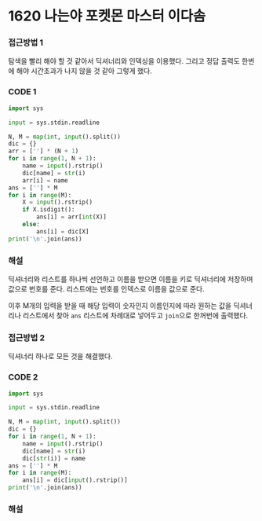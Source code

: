 # 1620 나는야 포켓몬 마스터 이다솜



### 접근방법 1

탐색을 빨리 해야 할 것 같아서 딕셔너리와 인덱싱을 이용했다. 그리고 정답 출력도 한번에 해야 시간초과가 나지 않을 것 같아 그렇게 했다.

### CODE 1

```python
import sys

input = sys.stdin.readline

N, M = map(int, input().split())
dic = {}
arr = [''] * (N + 1)
for i in range(1, N + 1):
    name = input().rstrip()
    dic[name] = str(i)
    arr[i] = name
ans = [''] * M
for i in range(M):
    X = input().rstrip()
    if X.isdigit():
        ans[i] = arr[int(X)]
    else:
        ans[i] = dic[X]
print('\n'.join(ans))
```

### 해설

딕셔너리와 리스트를 하나씩 선언하고 이름을 받으면 이름을 키로 딕셔너리에 저장하며 값으로 번호를 준다. 리스트에는 번호를 인덱스로 이름을 값으로 준다.

이후 M개의 입력을 받을 때 해당 입력이 숫자인지 이름인지에 따라 원하는 값을 딕셔너리나 리스트에서 찾아 `ans` 리스트에 차례대로 넣어두고 `join`으로 한꺼번에 출력했다.



### 접근방법 2

딕셔너리 하나로 모든 것을 해결했다.

### CODE 2

```python
import sys

input = sys.stdin.readline

N, M = map(int, input().split())
dic = {}
for i in range(1, N + 1):
    name = input().rstrip()
    dic[name] = str(i)
    dic[str(i)] = name
ans = [''] * M
for i in range(M):
    ans[i] = dic[input().rstrip()]
print('\n'.join(ans))
```

### 해설

